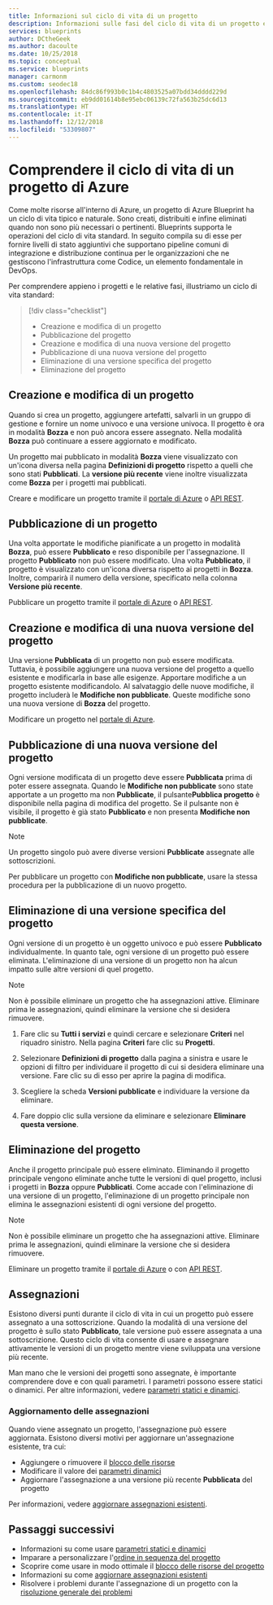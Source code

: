 ```yaml
---
title: Informazioni sul ciclo di vita di un progetto
description: Informazioni sulle fasi del ciclo di vita di un progetto e sui dettagli di ognuna.
services: blueprints
author: DCtheGeek
ms.author: dacoulte
ms.date: 10/25/2018
ms.topic: conceptual
ms.service: blueprints
manager: carmonm
ms.custom: seodec18
ms.openlocfilehash: 84dc86f993b0c1b4c4803525a07bdd34dddd229d
ms.sourcegitcommit: eb9dd01614b8e95ebc06139c72fa563b25dc6d13
ms.translationtype: HT
ms.contentlocale: it-IT
ms.lasthandoff: 12/12/2018
ms.locfileid: "53309807"
---
```

# <a name="understand-the-lifecycle-of-an-azure-blueprint"></a>Comprendere il ciclo di vita di un progetto di Azure

Come molte risorse all'interno di Azure, un progetto di Azure Blueprint ha un ciclo di vita tipico e naturale. Sono creati, distribuiti e infine eliminati quando non sono più necessari o pertinenti.
Blueprints supporta le operazioni del ciclo di vita standard. In seguito compila su di esse per fornire livelli di stato aggiuntivi che supportano pipeline comuni di integrazione e distribuzione continua per le organizzazioni che ne gestiscono l'infrastruttura come Codice, un elemento fondamentale in DevOps.

Per comprendere appieno i progetti e le relative fasi, illustriamo un ciclo di vita standard:

> [!div class="checklist"]
> - Creazione e modifica di un progetto
> - Pubblicazione del progetto
> - Creazione e modifica di una nuova versione del progetto
> - Pubblicazione di una nuova versione del progetto
> - Eliminazione di una versione specifica del progetto
> - Eliminazione del progetto

## <a name="creating-and-editing-a-blueprint"></a>Creazione e modifica di un progetto

Quando si crea un progetto, aggiungere artefatti, salvarli in un gruppo di gestione e fornire un nome univoco e una versione univoca. Il progetto è ora in modalità **Bozza** e non può ancora essere assegnato.
Nella modalità **Bozza** può continuare a essere aggiornato e modificato.

Un progetto mai pubblicato in modalità **Bozza** viene visualizzato con un'icona diversa nella pagina **Definizioni di progetto** rispetto a quelli che sono stati **Pubblicati**. La **versione più recente** viene inoltre visualizzata come **Bozza** per i progetti mai pubblicati.

Creare e modificare un progetto tramite il [portale di Azure](../create-blueprint-portal.md#create-a-blueprint) o [API REST](../create-blueprint-rest-api.md#create-a-blueprint).

## <a name="publishing-a-blueprint"></a>Pubblicazione di un progetto

Una volta apportate le modifiche pianificate a un progetto in modalità **Bozza**, può essere **Pubblicato** e reso disponibile per l'assegnazione. Il progetto **Pubblicato** non può essere modificato.
Una volta **Pubblicato**, il progetto è visualizzato con un'icona diversa rispetto ai progetti in **Bozza**. Inoltre, comparirà il numero della versione, specificato nella colonna **Versione più recente**.

Pubblicare un progetto tramite il [portale di Azure](../create-blueprint-portal.md#publish-a-blueprint) o [API REST](../create-blueprint-rest-api.md#publish-a-blueprint).

## <a name="creating-and-editing-a-new-version-of-the-blueprint"></a>Creazione e modifica di una nuova versione del progetto

Una versione **Pubblicata** di un progetto non può essere modificata. Tuttavia, è possibile aggiungere una nuova versione del progetto a quello esistente e modificarla in base alle esigenze. Apportare modifiche a un progetto esistente modificandolo. Al salvataggio delle nuove modifiche, il progetto includerà le **Modifiche non pubblicate**. Queste modifiche sono una nuova versione di **Bozza** del progetto.

Modificare un progetto nel [portale di Azure](../create-blueprint-portal.md#edit-a-blueprint).

## <a name="publishing-a-new-version-of-the-blueprint"></a>Pubblicazione di una nuova versione del progetto

Ogni versione modificata di un progetto deve essere **Pubblicata** prima di poter essere assegnata. Quando le **Modifiche non pubblicate** sono state apportate a un progetto ma non **Pubblicate**, il pulsante**Pubblica progetto** è disponibile nella pagina di modifica del progetto. Se il pulsante non è visibile, il progetto è già stato **Pubblicato** e non presenta **Modifiche non pubblicate**.

> [!NOTE]
> Un progetto singolo può avere diverse versioni **Pubblicate** assegnate alle sottoscrizioni.

Per pubblicare un progetto con **Modifiche non pubblicate**, usare la stessa procedura per la pubblicazione di un nuovo progetto.

## <a name="deleting-a-specific-version-of-the-blueprint"></a>Eliminazione di una versione specifica del progetto

Ogni versione di un progetto è un oggetto univoco e può essere **Pubblicato** individualmente. In quanto tale, ogni versione di un progetto può essere eliminata. L'eliminazione di una versione di un progetto non ha alcun impatto sulle altre versioni di quel progetto.

> [!NOTE]
> Non è possibile eliminare un progetto che ha assegnazioni attive. Eliminare prima le assegnazioni, quindi eliminare la versione che si desidera rimuovere.

1. Fare clic su **Tutti i servizi** e quindi cercare e selezionare **Criteri** nel riquadro sinistro. Nella pagina **Criteri** fare clic su **Progetti**.

1. Selezionare **Definizioni di progetto** dalla pagina a sinistra e usare le opzioni di filtro per individuare il progetto di cui si desidera eliminare una versione. Fare clic su di esso per aprire la pagina di modifica.

1. Scegliere la scheda **Versioni pubblicate** e individuare la versione da eliminare.

1. Fare doppio clic sulla versione da eliminare e selezionare **Eliminare questa versione**.

## <a name="deleting-the-blueprint"></a>Eliminazione del progetto

Anche il progetto principale può essere eliminato. Eliminando il progetto principale vengono eliminate anche tutte le versioni di quel progetto, inclusi i progetti in **Bozza** oppure **Pubblicati**. Come accade con l'eliminazione di una versione di un progetto, l'eliminazione di un progetto principale non elimina le assegnazioni esistenti di ogni versione del progetto.

> [!NOTE]
> Non è possibile eliminare un progetto che ha assegnazioni attive. Eliminare prima le assegnazioni, quindi eliminare la versione che si desidera rimuovere.

Eliminare un progetto tramite il [portale di Azure](../create-blueprint-portal.md#delete-a-blueprint) o con [API REST](../create-blueprint-rest-api.md#delete-a-blueprint).

## <a name="assignments"></a>Assegnazioni

Esistono diversi punti durante il ciclo di vita in cui un progetto può essere assegnato a una sottoscrizione. Quando la modalità di una versione del progetto è sullo stato **Pubblicato**, tale versione può essere assegnata a una sottoscrizione. Questo ciclo di vita consente di usare e assegnare attivamente le versioni di un progetto mentre viene sviluppata una versione più recente.

Man mano che le versioni dei progetti sono assegnate, è importante comprendere dove e con quali parametri. I parametri possono essere statici o dinamici. Per altre informazioni, vedere [parametri statici e dinamici](parameters.md).

### <a name="updating-assignments"></a>Aggiornamento delle assegnazioni

Quando viene assegnato un progetto, l'assegnazione può essere aggiornata. Esistono diversi motivi per aggiornare un'assegnazione esistente, tra cui:

- Aggiungere o rimuovere il [blocco delle risorse](resource-locking.md)
- Modificare il valore dei [parametri dinamici](parameters.md#dynamic-parameters)
- Aggiornare l'assegnazione a una versione più recente **Pubblicata** del progetto

Per informazioni, vedere [aggiornare assegnazioni esistenti](../how-to/update-existing-assignments.md).

## <a name="next-steps"></a>Passaggi successivi

- Informazioni su come usare [parametri statici e dinamici](parameters.md)
- Imparare a personalizzare l'[ordine in sequenza del progetto](sequencing-order.md)
- Scoprire come usare in modo ottimale il [blocco delle risorse del progetto](resource-locking.md)
- Informazioni su come [aggiornare assegnazioni esistenti](../how-to/update-existing-assignments.md)
- Risolvere i problemi durante l'assegnazione di un progetto con la [risoluzione generale dei problemi](../troubleshoot/general.md)